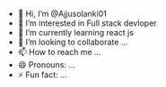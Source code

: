 - 👋 Hi, I’m @Ajjusolanki01
- 👀 I’m interested in Full stack devloper
- 🌱 I’m currently learning  react js
- 💞️ I’m looking to collaborate  ...
- 📫 How to reach me ...
- 😄 Pronouns: ...
- ⚡ Fun fact: ...

<!---
Ajjusolanki01/Ajjusolanki01 is a ✨ special ✨ repository because its `README.md` (this file) appears on your GitHub profile.
You can click the Preview link to take a look at your changes.
--->
